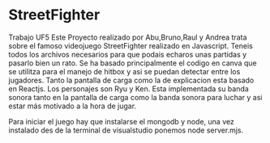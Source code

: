 # StreetFighter
Trabajo UF5
Este Proyecto realizado por Abu,Bruno,Raul y Andrea trata sobre el famoso videojuego StreetFighter realizado en Javascript.
Teneis todos los archivos necesarios para que podais echaros unas partidas y pasarlo bien un rato.
Se ha basado principalmente el codigo en canva que se utilitza para el manejo de hitbox y asi se puedan detectar entre los jugadores.
Tanto la pantalla de carga como la de explicacion esta basado en Reactjs.
Los personajes son Ryu y Ken.
Esta implementada su banda sonora tanto en la pantalla de carga como la banda sonora para luchar y asi estar más motivado a la hora de jugar.


Para iniciar el juego hay que instalarse el mongodb y node, una vez instalado des de la terminal de visualstudio ponemos node server.mjs.
